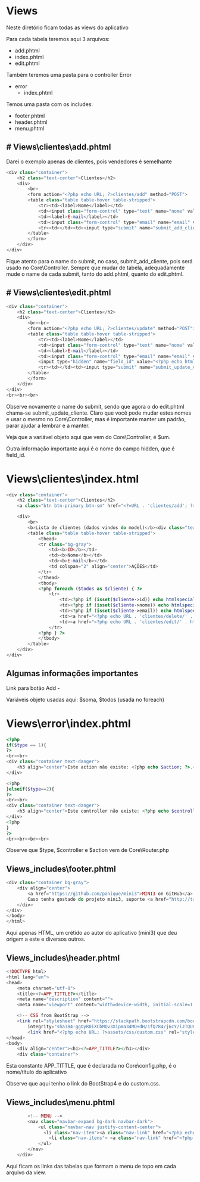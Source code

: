 # Views

Neste diretório ficam todas as views do aplicativo

Para cada tabela teremos aqui 3 arquivos:
- add.phtml
- index.phtml
- edit.phtml

Também teremos uma pasta para o controller Error

- error
	- index.phtml
	
Temos uma pasta com os includes:
- footer.phtml	
- header.phtml
- menu.phtml

## # Views\clientes\add.phtml

Darei o exemplo apenas de clientes, pois vendedores é semelhante

```php
<div class="container">
    <h2 class="text-center">Clientes</h2>
    <div>
        <br>
        <form action="<?php echo URL; ?>clientes/add" method="POST">   
        <table class="table table-hover table-stripped">
            <tr><td><label>Nome</label></td>
            <td><input class="form-control" type="text" name="nome" value="" required /></td></tr>
            <td><label>E-mail</label></td>
            <td><input class="form-control" type="email" name="email" value="" required /></td></tr>
            <tr><td></td><td><input type="submit" name="submit_add_cliente" value="Add Cliente" class="btn btn-primary btn-sm"/></td></tr>
		</table>
        </form>
    </div>
</div>
```

Fique atento para o name do submit, no caso, submit_add_cliente, pois será usado no Core\Controller.
Sempre que mudar de tabela, adequadamente mude o name de cada submit, tanto do add.phtml, quanto do edit.phtml.

## # Views\clientes\edit.phtml

```php
<div class="container">
    <h2 class="text-center">Clientes</h2>
    <div>
		<br><br>
        <form action="<?php echo URL; ?>clientes/update" method="POST">   
        <table class="table table-hover table-stripped">
            <tr><td><label>Nome</label></td>
            <td><input class="form-control" type="text" name="nome" value="<?php echo htmlspecialchars($um->nome, ENT_QUOTES, 'UTF-8'); ?>" required autofocus/></td></tr>
            <td><label>E-mail</label></td>
            <td><input class="form-control" type="email" name="email" value="<?php echo htmlspecialchars($um->email, ENT_QUOTES, 'UTF-8'); ?>" required /></td></tr>
            <input type="hidden" name="field_id" value="<?php echo htmlspecialchars($um->id, ENT_QUOTES, 'UTF-8'); ?>" />
            <tr><td></td><td><input type="submit" name="submit_update_cliente" value="Update Cliente" class="btn btn-primary btn-sm"/></td></tr>
		</table>
        </form>
    </div>
</div>
<br><br><br>
```

Observe novamente o name do submit, sendo que agora o do edit.phtml chama-se submit_update_cliente. Claro que você pode mudar estes nomes e usar o mesmo no Core\Controller, mas é importante manter um padrão, parar ajudar a lembrar e a manter.

Veja que a variável objeto aqui que vem do Core\Controller, é $um.

Outra informação importante aqui é o nome do campo hidden, que é field_id.

# Views\clientes\index.html

```php
<div class="container">
    <h2 class="text-center">Clientes</h2>
	<a class="btn btn-primary btn-sm" href="<?=URL . 'clientes/add'; ?>">Add Cliente</a>

    <div>
        <br>        
        <b>Lista de clientes (dados vindos do model)</b><div class="text-right"><b>Soma de clientes: <?php echo $soma; ?></b></div>
        <table class="table table-hover table-stripped">
            <thead>
            <tr class="bg-gray">
                <td><b>ID</b></td>
                <td><b>Nome</b></td>
                <td><b>E-mail</b></td>
                <td colspan="2" align="center">AÇÕES</td>
            </tr>
            </thead>
            <tbody>
            <?php foreach ($todos as $cliente) { ?>
                <tr>
                    <td><?php if (isset($cliente->id)) echo htmlspecialchars($cliente->id, ENT_QUOTES, 'UTF-8'); ?></td>
                    <td><?php if (isset($cliente->nome)) echo htmlspecialchars($cliente->nome, ENT_QUOTES, 'UTF-8'); ?></td>
                    <td><?php if (isset($cliente->email)) echo htmlspecialchars($cliente->email, ENT_QUOTES, 'UTF-8'); ?></td>
                    <td><a href="<?php echo URL . 'clientes/delete/' . htmlspecialchars($cliente->id, ENT_QUOTES, 'UTF-8'); ?>">delete</a></td>
                    <td><a href="<?php echo URL . 'clientes/edit/' . htmlspecialchars($cliente->id, ENT_QUOTES, 'UTF-8'); ?>">edit</a></td>
                </tr>
            <?php } ?>
            </tbody>
        </table>
    </div>
</div>
```

## Algumas informações importantes

Link para botão Add - <?=URL . 'clientes/add'; ?>

Variáveis objeto usadas aqui: $soma, $todos (usada no foreach)


# Views\error\index.phtml

```php
<?php
if($type == 1){
?>
<br><br>
<div class="container text-danger">
    <h3 align="center">Este action não existe: <?php echo $action; ?>.</h3>
</div>

<?php
}elseif($type==2){
?>
<br><br>
<div class="container text-danger">
    <h3 align="center">Este controller não existe: <?php echo $controller; ?>.</h3>
</div>
<?php
}
?>
<br><br><br><br>
```

Observe que $type, $controller e $action vem de Core\Router.php


## Views\_includes\footer.phtml

```php
<div class="container bg-gray">
    <div align="center">
        <a href="https://github.com/panique/mini3">MINI3 on GitHub</a>.<br>
        Caso tenha gostado do projeto mini3, suporte <a href="http://tracking.rackspace.com/SH1ES" target="_blank">usando Rackspace</a> como sua hospedagem [link afiliado].
    </div>
</div>
</body>
</html>
```

Aqui apenas HTML, um crétido ao autor do aplicativo (mini3) que deu origem a este e diversos outros.

## Views\_includes\header.phtml

```php
<!DOCTYPE html>
<html lang="en">
<head>
    <meta charset="utf-8">
    <title><?=APP_TITTLE?></title>
    <meta name="description" content="">
    <meta name="viewport" content="width=device-width, initial-scale=1.0">

    <!-- CSS from BootStrap -->
    <link rel="stylesheet" href="https://stackpath.bootstrapcdn.com/bootstrap/4.3.1/css/bootstrap.min.css"
        integrity="sha384-ggOyR0iXCbMQv3Xipma34MD+dH/1fQ784/j6cY/iJTQUOhcWr7x9JvoRxT2MZw1T" crossorigin="anonymous">
        <link href="<?php echo URL; ?>assets/css/custom.css" rel="stylesheet">                
</head>
<body>
    <div align="center"><h1><?=APP_TITTLE?></h1></div>
	<div class="container">
```

Esta constante APP_TITTLE, que é declarada no Core\config.php, é o nome/título do aplicativo

Observe que aqui tenho o link do BootStrap4 e do custom.css.


## Views\_includes\menu.phtml

```php
		<!-- MENU -->
		<nav class="navbar-expand bg-dark navbar-dark">
			<ul class="navbar-nav justify-content-center">
			  <li class="nav-item"><a class="nav-link" href="<?php echo URL; ?>clientes">Clientes</a></li>
				<li class="nav-itens"> <a class="nav-link" href="<?php echo URL; ?>vendedores">Vendedores</a></li>
			</ul>
		</nav>
	</div>
```
Aqui ficam os links das tabelas que formam o menu de topo em cada arquivo da view.

	

